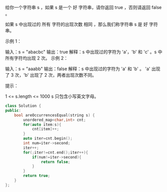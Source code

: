 给你一个字符串 s ，如果 s 是一个 好 字符串，请你返回 true ，否则请返回 false 。

如果 s 中出现过的 所有 字符的出现次数 相同 ，那么我们称字符串 s 是 好 字符串。

 

示例 1：

输入：s = "abacbc"
输出：true
解释：s 中出现过的字符为 'a'，'b' 和 'c' 。s 中所有字符均出现 2 次。
示例 2：

输入：s = "aaabb"
输出：false
解释：s 中出现过的字符为 'a' 和 'b' 。
'a' 出现了 3 次，'b' 出现了 2 次，两者出现次数不同。


提示：

1 <= s.length <= 1000
s 只包含小写英文字母。

```cpp
class Solution {
public:
    bool areOccurrencesEqual(string s) {
        unordered_map<char,int> cnt;
        for(auto item:s){
            cnt[item]++;
        }
        auto iter=cnt.begin();
        int num=iter->second;
        iter++;
        for(;iter!=cnt.end();iter++){
            if(num!=iter->second){
                return false;
            }
        }
        return true;
    }
};
```

